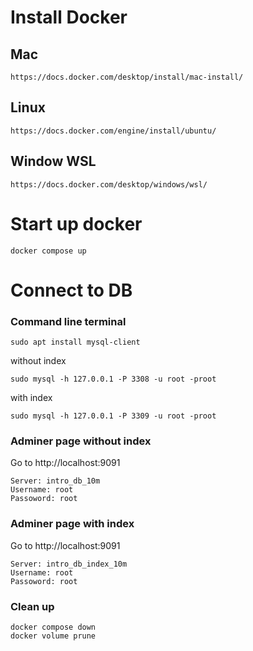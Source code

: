 # Install Docker
## Mac
```
https://docs.docker.com/desktop/install/mac-install/
```

## Linux
```
https://docs.docker.com/engine/install/ubuntu/
```

## Window WSL
```
https://docs.docker.com/desktop/windows/wsl/
```


# Start up docker
```
docker compose up
```


# Connect to DB
### Command line terminal
```
sudo apt install mysql-client
```

without index
```
sudo mysql -h 127.0.0.1 -P 3308 -u root -proot
```

with index
```
sudo mysql -h 127.0.0.1 -P 3309 -u root -proot
```

### Adminer page without index
Go to http://localhost:9091
```
Server: intro_db_10m
Username: root
Passoword: root
```

### Adminer page with index
Go to http://localhost:9091
```
Server: intro_db_index_10m
Username: root
Passoword: root
```


### Clean up
```
docker compose down
docker volume prune
```
